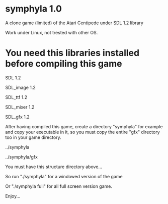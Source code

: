 symphyla 1.0
============

A clone game (limited) of the Atari Centipede under SDL 1.2 library 

Work under Linux, not trested with other OS.


You need this libraries installed before compiling this game
============================================================

SDL 1.2

SDL_image 1.2

SDL_ttf 1.2

SDL_mixer 1.2

SDL_gfx 1.2

After having compiled this game, create a directory "symphyla" for example and copy your executable in it, so you must copy the entire "gfx" directory too in your game directory.

../symphyla 

../symphyla/gfx

You must have this structure directory above...

So run "./symphyla" for a windowed version of the game 

Or "./symphyla full" for all full screen version game.


Enjoy...
